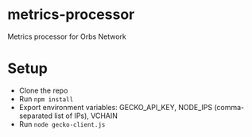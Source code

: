 # metrics-processor
Metrics processor for Orbs Network

# Setup
* Clone the repo
* Run `npm install`
* Export environment variables: GECKO_API_KEY, NODE_IPS (comma-separated list of IPs), VCHAIN
* Run `node gecko-client.js`
